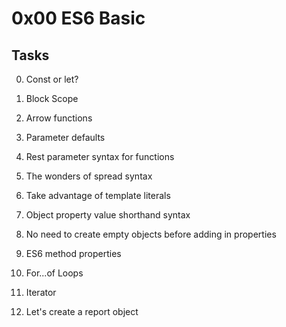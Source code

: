 # 0x00 ES6 Basic

## Tasks

0.  Const or let?

1. Block Scope

2. Arrow functions

3. Parameter defaults

4. Rest parameter syntax for functions

5. The wonders of spread syntax

6. Take advantage of template literals

7. Object property value shorthand syntax

8. No need to create empty objects before adding in properties

9. ES6 method properties

10. For...of Loops

11. Iterator

12. Let's create a report object
